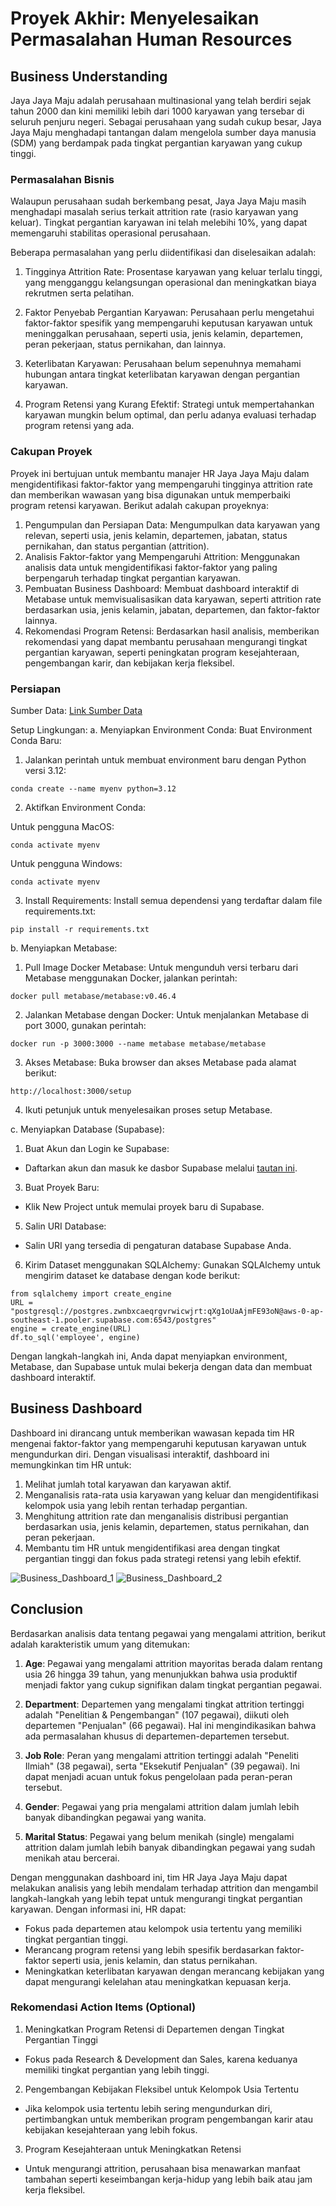 # Proyek Akhir: Menyelesaikan Permasalahan Human Resources

## Business Understanding
Jaya Jaya Maju adalah perusahaan multinasional yang telah berdiri sejak tahun 2000 dan kini memiliki lebih dari 1000 karyawan yang tersebar di seluruh penjuru negeri. Sebagai perusahaan yang sudah cukup besar, Jaya Jaya Maju menghadapi tantangan dalam mengelola sumber daya manusia (SDM) yang berdampak pada tingkat pergantian karyawan yang cukup tinggi.

### Permasalahan Bisnis
Walaupun perusahaan sudah berkembang pesat, Jaya Jaya Maju masih menghadapi masalah serius terkait attrition rate (rasio karyawan yang keluar). Tingkat pergantian karyawan ini telah melebihi 10%, yang dapat memengaruhi stabilitas operasional perusahaan.

Beberapa permasalahan yang perlu diidentifikasi dan diselesaikan adalah:

1. Tingginya Attrition Rate: Prosentase karyawan yang keluar terlalu tinggi, yang mengganggu kelangsungan operasional dan meningkatkan biaya rekrutmen serta pelatihan.

2. Faktor Penyebab Pergantian Karyawan: Perusahaan perlu mengetahui faktor-faktor spesifik yang mempengaruhi keputusan karyawan untuk meninggalkan perusahaan, seperti usia, jenis kelamin, departemen, peran pekerjaan, status pernikahan, dan lainnya.

3. Keterlibatan Karyawan: Perusahaan belum sepenuhnya memahami hubungan antara tingkat keterlibatan karyawan dengan pergantian karyawan.

4. Program Retensi yang Kurang Efektif: Strategi untuk mempertahankan karyawan mungkin belum optimal, dan perlu adanya evaluasi terhadap program retensi yang ada.

### Cakupan Proyek
Proyek ini bertujuan untuk membantu manajer HR Jaya Jaya Maju dalam mengidentifikasi faktor-faktor yang mempengaruhi tingginya attrition rate dan memberikan wawasan yang bisa digunakan untuk memperbaiki program retensi karyawan. Berikut adalah cakupan proyeknya:

1. Pengumpulan dan Persiapan Data: Mengumpulkan data karyawan yang relevan, seperti usia, jenis kelamin, departemen, jabatan, status pernikahan, dan status pergantian (attrition).
2. Analisis Faktor-faktor yang Mempengaruhi Attrition: Menggunakan analisis data untuk mengidentifikasi faktor-faktor yang paling berpengaruh terhadap tingkat pergantian karyawan.
3. Pembuatan Business Dashboard: Membuat dashboard interaktif di Metabase untuk memvisualisasikan data karyawan, seperti attrition rate berdasarkan usia, jenis kelamin, jabatan, departemen, dan faktor-faktor lainnya.
4. Rekomendasi Program Retensi: Berdasarkan hasil analisis, memberikan rekomendasi yang dapat membantu perusahaan mengurangi tingkat pergantian karyawan, seperti peningkatan program kesejahteraan, pengembangan karir, dan kebijakan kerja fleksibel.

### Persiapan
Sumber Data: [Link Sumber Data](https://github.com/dicodingacademy/dicoding_dataset/tree/main/employee)

Setup Lingkungan:
a. Menyiapkan Environment Conda:
Buat Environment Conda Baru:
1. Jalankan perintah untuk membuat environment baru dengan Python versi 3.12:
```
conda create --name myenv python=3.12
```

2. Aktifkan Environment Conda:

Untuk pengguna MacOS:
```
conda activate myenv
```
Untuk pengguna Windows:
```
conda activate myenv
```

3. Install Requirements:
Install semua dependensi yang terdaftar dalam file requirements.txt:
```
pip install -r requirements.txt
```

b. Menyiapkan Metabase:
1. Pull Image Docker Metabase:
Untuk mengunduh versi terbaru dari Metabase menggunakan Docker, jalankan perintah:
```
docker pull metabase/metabase:v0.46.4
```

2. Jalankan Metabase dengan Docker:
Untuk menjalankan Metabase di port 3000, gunakan perintah:
```
docker run -p 3000:3000 --name metabase metabase/metabase
```

3. Akses Metabase:
Buka browser dan akses Metabase pada alamat berikut:
```
http://localhost:3000/setup
```

4. Ikuti petunjuk untuk menyelesaikan proses setup Metabase.


c. Menyiapkan Database (Supabase):
1. Buat Akun dan Login ke Supabase:
- Daftarkan akun dan masuk ke dasbor Supabase melalui [tautan ini](https://supabase.com/dashboard/sign-in).
3. Buat Proyek Baru:
- Klik New Project untuk memulai proyek baru di Supabase.
5. Salin URI Database:
- Salin URI yang tersedia di pengaturan database Supabase Anda.
6. Kirim Dataset menggunakan SQLAlchemy:
Gunakan SQLAlchemy untuk mengirim dataset ke database dengan kode berikut:
```
from sqlalchemy import create_engine
URL = "postgresql://postgres.zwnbxcaeqrgvrwicwjrt:qXg1oUaAjmFE93oN@aws-0-ap-southeast-1.pooler.supabase.com:6543/postgres"
engine = create_engine(URL)
df.to_sql('employee', engine)
```

Dengan langkah-langkah ini, Anda dapat menyiapkan environment, Metabase, dan Supabase untuk mulai bekerja dengan data dan membuat dashboard interaktif.

## Business Dashboard
Dashboard ini dirancang untuk memberikan wawasan kepada tim HR mengenai faktor-faktor yang mempengaruhi keputusan karyawan untuk mengundurkan diri. Dengan visualisasi interaktif, dashboard ini memungkinkan tim HR untuk:
1. Melihat jumlah total karyawan dan karyawan aktif.
2. Menganalisis rata-rata usia karyawan yang keluar dan mengidentifikasi kelompok usia yang lebih rentan terhadap pergantian.
3. Menghitung attrition rate dan menganalisis distribusi pergantian berdasarkan usia, jenis kelamin, departemen, status pernikahan, dan peran pekerjaan.
4. Membantu tim HR untuk mengidentifikasi area dengan tingkat pergantian tinggi dan fokus pada strategi retensi yang lebih efektif.

![Business_Dashboard_1](auric_21_dashboard_1.png)
![Business_Dashboard_2](auric_21_dashboard_2.png)

## Conclusion
Berdasarkan analisis data tentang pegawai yang mengalami attrition, berikut adalah karakteristik umum yang ditemukan:

1. **Age**: Pegawai yang mengalami attrition mayoritas berada dalam rentang usia 26 hingga 39 tahun, yang menunjukkan bahwa usia produktif menjadi faktor yang cukup signifikan dalam tingkat pergantian pegawai.
   
2. **Department**: Departemen yang mengalami tingkat attrition tertinggi adalah "Penelitian & Pengembangan" (107 pegawai), diikuti oleh departemen "Penjualan" (66 pegawai). Hal ini mengindikasikan bahwa ada permasalahan khusus di departemen-departemen tersebut.

3. **Job Role**: Peran yang mengalami attrition tertinggi adalah "Peneliti Ilmiah" (38 pegawai), serta "Eksekutif Penjualan" (39 pegawai). Ini dapat menjadi acuan untuk fokus pengelolaan pada peran-peran tersebut.

4. **Gender**: Pegawai yang pria mengalami attrition dalam jumlah lebih banyak dibandingkan pegawai yang wanita.

5. **Marital Status**: Pegawai yang belum menikah (single) mengalami attrition dalam jumlah lebih banyak dibandingkan pegawai yang sudah menikah atau bercerai.

Dengan menggunakan dashboard ini, tim HR Jaya Jaya Maju dapat melakukan analisis yang lebih mendalam terhadap attrition dan mengambil langkah-langkah yang lebih tepat untuk mengurangi tingkat pergantian karyawan. Dengan informasi ini, HR dapat:
- Fokus pada departemen atau kelompok usia tertentu yang memiliki tingkat pergantian tinggi.
- Merancang program retensi yang lebih spesifik berdasarkan faktor-faktor seperti usia, jenis kelamin, dan status pernikahan.
- Meningkatkan keterlibatan karyawan dengan merancang kebijakan yang dapat mengurangi kelelahan atau meningkatkan kepuasan kerja.

### Rekomendasi Action Items (Optional)

1. Meningkatkan Program Retensi di Departemen dengan Tingkat Pergantian Tinggi
- Fokus pada Research & Development dan Sales, karena keduanya memiliki tingkat pergantian yang lebih tinggi.
2. Pengembangan Kebijakan Fleksibel untuk Kelompok Usia Tertentu
- Jika kelompok usia tertentu lebih sering mengundurkan diri, pertimbangkan untuk memberikan program pengembangan karir atau kebijakan kesejahteraan yang lebih fokus.
3. Program Kesejahteraan untuk Meningkatkan Retensi
- Untuk mengurangi attrition, perusahaan bisa menawarkan manfaat tambahan seperti keseimbangan kerja-hidup yang lebih baik atau jam kerja fleksibel.
